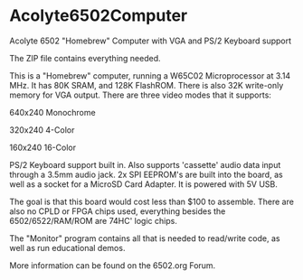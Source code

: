 # Acolyte6502Computer
Acolyte 6502 "Homebrew" Computer with VGA and PS/2 Keyboard support

The ZIP file contains everything needed.

This is a "Homebrew" computer, running a W65C02 Microprocessor at 3.14 MHz.
It has 80K SRAM, and 128K FlashROM.  There is also 32K write-only memory for VGA output.
There are three video modes that it supports:

640x240 Monochrome

320x240 4-Color

160x240 16-Color

PS/2 Keyboard support built in.
Also supports 'cassette' audio data input through a 3.5mm audio jack.
2x SPI EEPROM's are built into the board, as well as a socket for a MicroSD Card Adapter.
It is powered with 5V USB.

The goal is that this board would cost less than $100 to assemble.
There are also no CPLD or FPGA chips used, everything besides the 6502/6522/RAM/ROM are 74HC' logic chips.

The "Monitor" program contains all that is needed to read/write code, as well as run educational demos.

More information can be found on the 6502.org Forum.
